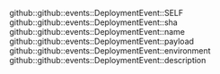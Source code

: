 github::github::events::DeploymentEvent::SELF
github::github::events::DeploymentEvent::sha
github::github::events::DeploymentEvent::name
github::github::events::DeploymentEvent::payload
github::github::events::DeploymentEvent::environment
github::github::events::DeploymentEvent::description
